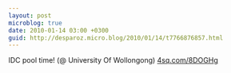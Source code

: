```yaml
---
layout: post
microblog: true
date: 2010-01-14 03:00 +0300
guid: http://desparoz.micro.blog/2010/01/14/t7766876857.html
---
```

IDC pool time! (@ University Of Wollongong) [4sq.com/8DOGHg](http://4sq.com/8DOGHg)
